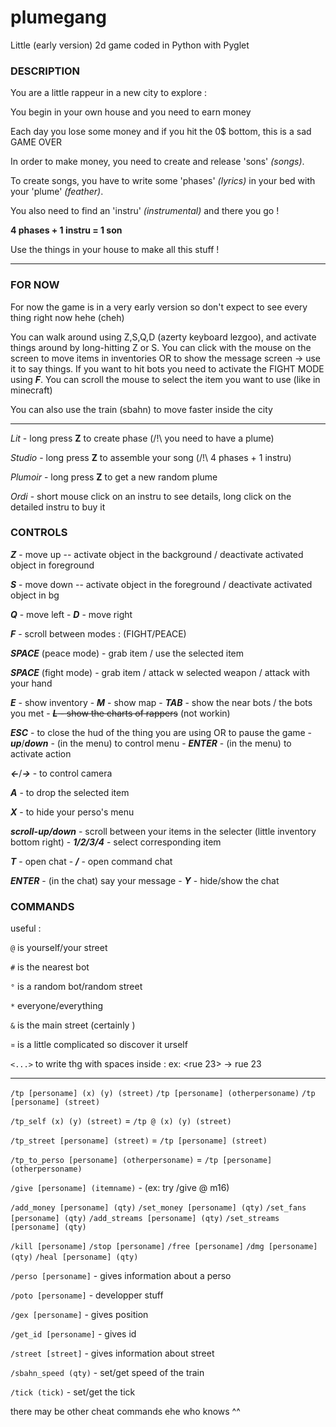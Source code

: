 # plumegang
Little (early version) 2d game coded in Python with Pyglet


### **DESCRIPTION**
You are a little rappeur in a new city to explore :

You begin in your own house and you need to earn money


Each day you lose some money and if you hit the 0$ bottom, this is a sad GAME OVER


In order to make money, you need to create and release 'sons' *(songs)*.

To create songs, you have to write some 'phases' *(lyrics)* in your bed with your 'plume' *(feather)*.

You also need to find an 'instru' *(instrumental)* and there you go !

**4 phases + 1 instru = 1 son**

Use the things in your house to make all this stuff !


***

### **FOR NOW**

For now the game is in a very early version so don't expect to see every thing right now hehe (cheh)

You can walk around using Z,S,Q,D (azerty keyboard lezgoo), and activate things around by long-hitting Z or S.
You can click with the mouse on the screen to move items in inventories OR to show the message screen -> use it to say things.
If you want to hit bots you need to activate the FIGHT MODE using ***F***.
You can scroll the mouse to select the item you want to use (like in minecraft)

You can also use the train (sbahn) to move faster inside the city

---


*Lit* - long press **Z** to create phase (/!\\ you need to have a plume)

*Studio* - long press **Z** to assemble your song (/!\\ 4 phases + 1 instru)

*Plumoir* - long press **Z** to get a new random plume

*Ordi* - short mouse click on an instru to see details, long click on the detailed instru to buy it




### **CONTROLS**

***Z*** - move up -- activate object in the background / deactivate activated object in foreground

***S*** - move down -- activate object in the foreground / deactivate activated object in bg

***Q*** - move left -
***D*** - move right

***F*** - scroll between modes : (FIGHT/PEACE)

***SPACE*** (peace mode) - grab item / use the selected item

***SPACE*** (fight mode) - grab item / attack w selected weapon / attack with your hand

***E*** - show inventory -
***M*** - show map -
***TAB*** - show the near bots / the bots you met -
~~***L*** - show the charts of rappers~~ (not workin)

***ESC***  - to close the hud of the thing you are using OR to pause the game -
***up***/***down*** - (in the menu) to control menu -
***ENTER***  - (in the menu) to activate action

***<-***/***->*** - to control camera

***A*** - to drop the selected item

***X*** - to hide your perso's menu

***scroll-up/down*** - scroll between your items in the selecter (little inventory bottom right) -
***1/2/3/4*** - select corresponding item

***T*** - open chat -
***/*** - open command chat

***ENTER*** - (in the chat) say your message -
***Y*** - hide/show the chat

### **COMMANDS**

useful :

`@` is yourself/your street

`#` is the nearest bot

`°` is a random bot/random street

`*` everyone/everything

`&` is the main street (certainly <kamour str.>)

`¤` is a little complicated so discover it urself

`<...>` to write thg with spaces inside : ex: <rue 23> -> rue 23

---

`/tp [personame] (x) (y) (street)`
`/tp [personame] (otherpersoname)`
`/tp [personame] (street)`

`/tp_self (x) (y) (street)` = `/tp @ (x) (y) (street)`

`/tp_street [personame] (street)` = `/tp [personame] (street)`

`/tp_to_perso [personame] (otherpersoname)` = `/tp [personame] (otherpersoname)`

`/give [personame] (itemname)` - (ex: try /give @ m16)

`/add_money [personame] (qty)`
`/set_money [personame] (qty)`
`/set_fans [personame] (qty)`
`/add_streams [personame] (qty)`
`/set_streams [personame] (qty)`

`/kill [personame]`
`/stop [personame]`
`/free [personame]`
`/dmg [personame] (qty)`
`/heal [personame] (qty)`

`/perso [personame]` - gives information about a perso

`/poto [personame]` - developper stuff

`/gex [personame]` - gives position

`/get_id [personame]` - gives id

`/street [street]` - gives information about street

`/sbahn_speed (qty)` - set/get speed of the train

`/tick (tick)` - set/get the tick

there may be other cheat commands ehe who knows ^^

